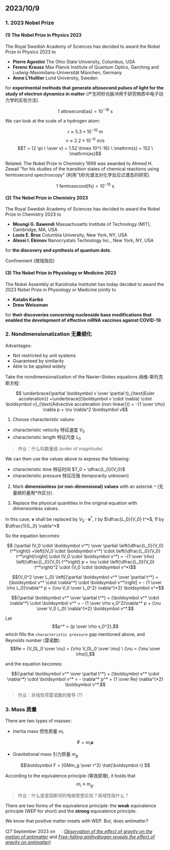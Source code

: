 ## 2023/10/9

### 1. 2023 Nobel Prize

#### (1) The Nobel Prize in Physics 2023

The Royal Swedish Academy of Sciences has decided to award the Nobel Prize in Physics 2023 to

- **Pierre Agostini** The Ohio State University, Columbus, USA
- **Ferenc Krausz** Max Planck Institute of Quantum Optics, Garching and Ludwig-Maximilians-Universität München, Germany
- **Anne L’Huillier** Lund University, Sweden

for **experimental methods that generate attosecond pulses of light for the study of electron dynamics in matter** (产生阿秒光脉冲用于研究物质中电子动力学的实验方法).

$$1 \ \mathrm{attosecond (as)} = 10^{-18} \ \mathrm{s}$$

We can look at the scale of a hydrogen atom:

$$r \approx 5.3 \times 10^{-10} \ \mathrm{m}$$
$$v \approx 2.2 \times 10^{-6} \ \mathrm{m/s}$$
$$T = {2 \pi r \over v} = 1.52 \times 10^{-16} \ \mathrm{s} = 152 \ \mathrm{as}$$

Related: The Nobel Prize in Chemistry 1999 was awarded to Ahmed H. Zewail "for his studies of the transition states of chemical reactions using femtosecond spectroscopy" (利用飞秒光谱法对化学反应过渡态的研究).

$$1 \ \mathrm{femtosecond (fs)} = 10^{-15} \ \mathrm{s}$$

#### (2) The Nobel Prize in Chemistry 2023

The Royal Swedish Academy of Sciences has decided to award the Nobel Prize in Chemistry 2023 to

- **Moungi G. Bawendi** Massachusetts Institute of Technology (MIT), Cambridge, MA, USA
- **Louis E. Brus** Columbia University, New York, NY, USA
- **Alexei I. Ekimov** Nanocrystals Technology Inc., New York, NY, USA

for **the discovery and synthesis of quantum dots**.

Confinement (限域效应)

#### (3) The Nobel Prize in Physiology or Medicine 2023

The Nobel Assembly at Karolinska Institutet has today decided to award the 2023 Nobel Prize in Physiology or Medicine jointly to

- **Katalin Karikó**
- **Drew Weissman**

for **their discoveries concerning nucleoside base modifications that enabled the development of effective mRNA vaccines against COVID-19**.

### 2. Nondimensionalization 无量纲化

Advantages:
- Not restricted by unit systems
- Guaranteed by similarity
- Able to be applied widely

Take the nondimensionalization of the Navier-Stokes equations 纳维-斯托克斯方程: 

$$ \underbrace{\partial \boldsymbol v \over \partial t}_{\text{Euler acceleration}} +\underbrace{(\boldsymbol v \cdot \nabla) \cdot \boldsymbol v}_{\text{Advective acceleration (non-linear)}} = -{1 \over \rho} \nabla p + \nu \nabla^2 \boldsymbol v$$

1. Choose characteristic values:

- characteristic velocity 特征速度 $V_0$
- characteristic length 特征尺度 $L_0$

> 作业：什么叫数量级 (order of magnitude)

We can then use the values above to express the following:
- characteristic time 特征时间 $T_0 = \dfrac{L_0}{V_0}$
- characteristic pressure 特征压强 (temporarily unknown)

2. Mark **dimensionless (or non-dimensional) values** with an asterisk `*` (无量纲的量用*作区分).

3. Replace the physical quantities in the original equation with dimensionless values. 

In this case, $\boldsymbol v$ shall be replaced by $V_0 \cdot \boldsymbol v^*$, $t$ by $\dfrac{L_0}{V_0} t^*$, $\nabla$ by $\dfrac{1}{L_0} \nabla^*$

So the equation becomes: 

$$ {\partial (V_0 \cdot \boldsymbol v^*) \over \partial \left(\dfrac{L_0}{V_0} t^*\right)} +\left[(V_0 \cdot \boldsymbol v^*) \cdot \left(\dfrac{L_0}{V_0} t^*\right)\right] \cdot (V_0 \cdot \boldsymbol v^*) = -{1 \over \rho} \left(\dfrac{L_0}{V_0} t^*\right) p + \nu \cdot \left(\dfrac{L_0}{V_0} t^*\right)^2 \cdot (V_0 \cdot \boldsymbol v^*)$$

$${V_0^2 \over L_0} \left[{\partial \boldsymbol v^* \over \partial t^*} + (\boldsymbol v^* \cdot \nabla^*) \cdot \boldsymbol v^*\right] = - {1 \over \rho L_0}\nabla^* p + {\nu V_0 \over L_0^2} \nabla^{*2} \boldsymbol v^*$$

$${\partial \boldsymbol v^* \over \partial t^*} + (\boldsymbol v^* \cdot \nabla^*) \cdot \boldsymbol v^* = - {1 \over \rho v_0^2}\nabla^* p + {\nu \over V_0 L_0} \nabla^{*2} \boldsymbol v^*.$$

Let $$p^* = {p \over \rho v_0^2},$$ which fills the `characteristic pressure` gap mentioned above, and Reynolds number (雷诺数) $$Re = {V_0L_0 \over \nu} = {\rho V_0L_0 \over \mu} \ (\nu = {\mu \over \rho}),$$

and the equation becomes:

$${\partial \boldsymbol v^* \over \partial t^*} + (\boldsymbol v^* \cdot \nabla^*) \cdot \boldsymbol v^* = - \nabla^* p^* + {1 \over Re} \nabla^{*2} \boldsymbol v^*.$$

> 作业：非线性项雷诺数的推导 (?)

### 3. Mass 质量

There are two types of masses:

- Inertia mass 惯性质量 $m_i$

$$\boldsymbol F = m_i \boldsymbol a$$

- Gravitational mass 引力质量 $m_g$

$$\boldsymbol F = {GMm_g \over r^2} \hat{\boldsymbol r} $$

According to the equivalence principle (等效原理), it holds that $$m_i \equiv m_g.$$

> 作业：什么是爱因斯坦的电梯思想实验？局域性指什么？

There are two forms of the equivalence principle: the **weak** equivalence principle (WEP for short) and the **strong** equivalence principle.

We know that positive matter meets with WEP. But, does antimatter?

(27 September 2023 on <img src="https://media.springernature.com/full/nature-cms/uploads/product/nature/header-86f1267ea01eccd46b530284be10585e.svg" height=16>: [*Observation of the effect of gravity on the
motion of antimatter*](https://doi.org/10.1038/s41586-023-06527-1) and [*Free-falling antihydrogen reveals the effect of gravity on antimatter*](https://doi.org/10.1038/d41586-023-02930-w))
